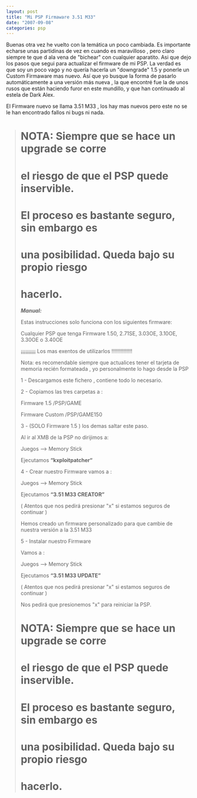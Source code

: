 ```yaml
---
layout: post
title: "Mi PSP Firmaware 3.51 M33"
date: "2007-09-08"
categories: psp
---
```


Buenas otra vez he vuelto con la temática un poco cambiada. Es importante echarse unas partidinas de vez en cuando es maravilloso , pero claro siempre te que d ala vena de "bichear" con cualquier aparatito. Asi que dejo los pasos que segui para actualizar el firmware de mi PSP. La verdad es que soy un poco vago y no quería hacerla un "downgrade" 1.5 y ponerle un Custom Firmaware mas nuevo. Así que yo busque la forma de pasarlo automáticamente a una versión más nueva , la que encontré fue la de unos rusos que están haciendo furor en este mundillo, y que han continuado al estela de Dark Alex.

El Firmware nuevo se llama 3.51 M33 , los hay mas nuevos pero este no se le han encontrado fallos ni bugs ni nada.

> # **NOTA: Siempre que se hace un upgrade se corre**
> 
> # **el riesgo de que el PSP quede inservible.**
> 
> # **El proceso es bastante seguro, sin embargo es**
> 
> # **una posibilidad. Queda bajo su propio riesgo**
> 
> # **hacerlo.**
> 
> _**Manual:**_
> 
> Estas instrucciones solo funciona con los siguientes firmware:
> 
> Cualquier PSP que tenga Firmware 1.50, 2.71SE, 3.03OE, 3.10OE, 3.30OE o 3.40OE
> 
> ¡¡¡¡¡¡¡¡¡¡ Los mas exentos de utilizarlos !!!!!!!!!!!!!!
> 
> Nota: es recomendable siempre que actualices tener el tarjeta de memoria recién formateada , yo personalmente lo hago desde la PSP
> 
> 1 - Descargamos este fichero , contiene todo lo necesario.
> 
> 2 - Copiamos las tres carpetas a :
> 
> Firmware 1.5 /PSP/GAME
> 
> Firmware Custom /PSP/GAME150
> 
> 3 - (SOLO Firmware 1.5 ) los demas saltar este paso.
> 
> Al ir al XMB de la PSP no dirijimos a:
> 
> Juegos --> Memory Stick
> 
> Ejecutamos **“kxploitpatcher“**
> 
> 4 - Crear nuestro Firmware vamos a :
> 
> Juegos --> Memory Stick
> 
> Ejecutamos **“3.51 M33 CREATOR”**
> 
> ( Atentos que nos pedirá presionar "x" si estamos seguros de continuar )
> 
> Hemos creado un firmware personalizado para que cambie de nuestra versión a la 3.51 M33
> 
> 5 - Instalar nuestro Firmware
> 
> Vamos a :
> 
> Juegos --> Memory Stick
> 
> Ejecutamos **“3.51 M33 UPDATE”**
> 
> ( Atentos que nos pedirá presionar "x" si estamos seguros de continuar )
> 
> Nos pedirá que presionemos "x" para reiniciar la PSP.
> 
> # **NOTA: Siempre que se hace un upgrade se corre**
> 
> # **el riesgo de que el PSP quede inservible.**
> 
> # **El proceso es bastante seguro, sin embargo es**
> 
> # **una posibilidad. Queda bajo su propio riesgo**
> 
> # **hacerlo.**

